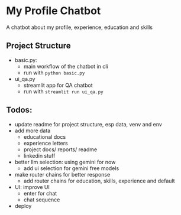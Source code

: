 # My Profile Chatbot

A chatbot about my profile, experience, education and skills

## Project Structure

- basic.py: 
    - main workflow of the chatbot in cli
    - run with `python basic.py`
- ui_qa.py
    - streamlit app for QA chatbot
    - run with `streamlit run ui_qa.py`


## Todos:

- update readme for project structure, esp data, venv and env
- add more data
    - educational docs
    - experience letters
    - project docs/ reports/ readme
    - linkedin stuff
- better llm selection: using gemini for now
    - add ui selection for gemini free models
- make router chains for better response
    - add router chains for education, skills, experience and default
- UI: improve UI
    - enter for chat
    - chat sequence
- deploy